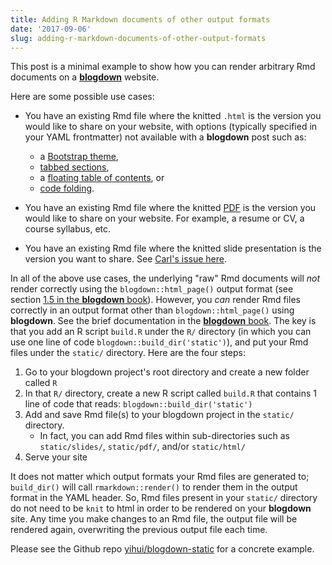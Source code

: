 ```yaml
---
title: Adding R Markdown documents of other output formats
date: '2017-09-06'
slug: adding-r-markdown-documents-of-other-output-formats
---
```


This post is a minimal example to show how you can render arbitrary Rmd documents on a [**blogdown**](https://github.com/rstudio/blogdown) website. 

Here are some possible use cases:

* You have an existing Rmd file where the knitted `.html` is the version you would like to share on your website, with options (typically specified in your YAML frontmatter) not available with a **blogdown** post such as:
    * a [Bootstrap theme](http://rmarkdown.rstudio.com/html_document_format.html#appearance_and_style), 
    * [tabbed sections](http://rmarkdown.rstudio.com/html_document_format.html#tabbed_sections),
    * a [floating table of contents](http://rmarkdown.rstudio.com/html_document_format.html#floating_toc), or
    * [code folding](http://rmarkdown.rstudio.com/html_document_format.html#code_folding).
    
    
* You have an existing Rmd file where the knitted [PDF](http://rmarkdown.rstudio.com/pdf_document_format.html) is the version you would like to share on your website. For example, a resume or CV, a course syllabus, etc.


* You have an existing Rmd file where the knitted slide presentation is the version you want to share. See [Carl's issue here](https://github.com/rstudio/blogdown/issues/97).

In all of the above use cases, the underlying "raw" Rmd documents will *not* render correctly using the `blogdown::html_page()` output format (see section [1.5 in the **blogdown** book](https://bookdown.org/yihui/blogdown/output-format.html#output-format)). However, you *can* render Rmd files correctly in an output format other than `blogdown::html_page()` using **blogdown**. See the brief documentation in the [**blogdown** book](https://bookdown.org/yihui/blogdown/static-files.html). The key is that you add an R script `build.R` under the `R/` directory (in which you can use one line of code `blogdown::build_dir('static')`), and put your Rmd files under the `static/` directory. Here are the four steps:

1. Go to your blogdown project's root directory and create a new folder called `R`
2. In that `R/` directory, create a new R script called `build.R` that contains 1 line of code that reads: `blogdown::build_dir('static')`
3. Add and save Rmd file(s) to your blogdown project in the `static/` directory. 
    * In fact, you can add Rmd files within sub-directories such as `static/slides/`, `static/pdf/`, and/or `static/html/`
4. Serve your site 

It does not matter which output formats your Rmd files are generated to; `build_dir()` will call `rmarkdown::render()` to render them in the output format in the YAML header. So, Rmd files present in your `static/` directory do not need to be `knit` to html in order to be rendered on your **blogdown** site. Any time you make changes to an Rmd file, the output file will be rendered again, overwriting the previous output file each time.

Please see the Github repo [yihui/blogdown-static](https://github.com/yihui/blogdown-static) for a concrete example.
